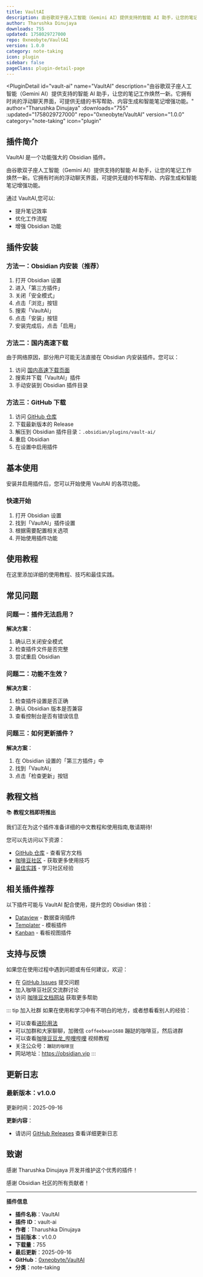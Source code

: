 ```yaml
---
title: VaultAI
description: 由谷歌双子座人工智能（Gemini AI）提供支持的智能 AI 助手，让您的笔记工作焕然一新。它拥有时尚的浮动聊天界面，可提供无缝的书写帮助、内容生成和智能笔记增强功能。
author: Tharushka Dinujaya
downloads: 755
updated: 1758029727000
repo: 0xneobyte/VaultAI
version: 1.0.0
category: note-taking
icon: plugin
sidebar: false
pageClass: plugin-detail-page
---
```


<PluginDetail
  id="vault-ai"
  name="VaultAI"
  description="由谷歌双子座人工智能（Gemini AI）提供支持的智能 AI 助手，让您的笔记工作焕然一新。它拥有时尚的浮动聊天界面，可提供无缝的书写帮助、内容生成和智能笔记增强功能。"
  author="Tharushka Dinujaya"
  :downloads="755"
  :updated="1758029727000"
  repo="0xneobyte/VaultAI"
  version="1.0.0"
  category="note-taking"
  icon="plugin"
>

<!-- AUTO_GENERATED_START -->
## 插件简介

VaultAI 是一个功能强大的 Obsidian 插件。

由谷歌双子座人工智能（Gemini AI）提供支持的智能 AI 助手，让您的笔记工作焕然一新。它拥有时尚的浮动聊天界面，可提供无缝的书写帮助、内容生成和智能笔记增强功能。

通过 VaultAI,您可以:

- 提升笔记效率
- 优化工作流程
- 增强 Obsidian 功能

<!-- AUTO_GENERATED_END -->

<!-- AUTO_GENERATED_START -->
## 插件安装

### 方法一：Obsidian 内安装（推荐）

1. 打开 Obsidian 设置
2. 进入「第三方插件」
3. 关闭「安全模式」
4. 点击「浏览」按钮
5. 搜索「VaultAI」
6. 点击「安装」按钮
7. 安装完成后，点击「启用」

### 方法二：国内高速下载

由于网络原因，部分用户可能无法直接在 Obsidian 内安装插件。您可以：

1. 访问 [国内高速下载页面](/zh/documentation/obsidian-plugins-download.html)
2. 搜索并下载「VaultAI」插件
3. 手动安装到 Obsidian 插件目录

### 方法三：GitHub 下载

1. 访问 [GitHub 仓库](https://github.com/0xneobyte/VaultAI)
2. 下载最新版本的 Release
3. 解压到 Obsidian 插件目录：`.obsidian/plugins/vault-ai/`
4. 重启 Obsidian
5. 在设置中启用插件

## 基本使用

安装并启用插件后，您可以开始使用 VaultAI 的各项功能。

### 快速开始

1. 打开 Obsidian 设置
2. 找到「VaultAI」插件设置
3. 根据需要配置相关选项
4. 开始使用插件功能

<!-- AUTO_GENERATED_END -->

<!-- CUSTOM_CONTENT_START:tutorial -->
## 使用教程

在这里添加详细的使用教程、技巧和最佳实践。

<!-- CUSTOM_CONTENT_END:tutorial -->

<!-- SHARED_CONTENT_START -->
## 常见问题

### 问题一：插件无法启用？

**解决方案**：
1. 确认已关闭安全模式
2. 检查插件文件是否完整
3. 尝试重启 Obsidian

### 问题二：功能不生效？

**解决方案**：
1. 检查插件设置是否正确
2. 确认 Obsidian 版本是否兼容
3. 查看控制台是否有错误信息

### 问题三：如何更新插件？

**解决方案**：
1. 在 Obsidian 设置的「第三方插件」中
2. 找到「VaultAI」
3. 点击「检查更新」按钮

## 教程文档

📚 **教程文档即将推出**

我们正在为这个插件准备详细的中文教程和使用指南,敬请期待!

您可以先访问以下资源：
- [GitHub 仓库](https://github.com/0xneobyte/VaultAI) - 查看官方文档
- [咖啡豆社区](/zh/bases/) - 获取更多使用技巧
- [最佳实践](/zh/best-practices/) - 学习社区经验

## 相关插件推荐

以下插件可能与 VaultAI 配合使用，提升您的 Obsidian 体验：

- [Dataview](/zh/plugins/dataview.html) - 数据查询插件
- [Templater](/zh/plugins/templater-obsidian.html) - 模板插件
- [Kanban](/zh/plugins/obsidian-kanban.html) - 看板视图插件

## 支持与反馈

如果您在使用过程中遇到问题或有任何建议，欢迎：

- 在 [GitHub Issues](https://github.com/0xneobyte/VaultAI/issues) 提交问题
- 加入咖啡豆社区交流群讨论
- 访问 [咖啡豆文档网站](https://obsidian.vip) 获取更多帮助

::: tip 加入社群
如果在使用和学习中有不明白的地方，或者想看看别人的经验：
- 可以查看[进阶用法](/zh/advanced)
- 可以加群和大家聊聊，加微信 `coffeebean1688` 蹦跶的咖啡豆，然后进群
- 可以查看[咖啡豆豆龙_哔哩哔哩](https://space.bilibili.com/618777356) 视频教程
- 关注公众号：`蹦跶的咖啡豆`
- 网站地址：https://obsidian.vip
:::
<!-- SHARED_CONTENT_END -->

<!-- AUTO_GENERATED_START -->
## 更新日志

### 最新版本：v1.0.0

更新时间：2025-09-16

**更新内容**：
- 请访问 [GitHub Releases](https://github.com/0xneobyte/VaultAI/releases) 查看详细更新日志

## 致谢

感谢 Tharushka Dinujaya 开发并维护这个优秀的插件！

感谢 Obsidian 社区的所有贡献者！

---

**插件信息**
- **插件名称**：VaultAI
- **插件 ID**：vault-ai
- **作者**：Tharushka Dinujaya
- **当前版本**：v1.0.0
- **下载量**：755
- **最后更新**：2025-09-16
- **GitHub**：[0xneobyte/VaultAI](https://github.com/0xneobyte/VaultAI)
- **分类**：note-taking
<!-- AUTO_GENERATED_END -->

</PluginDetail>

